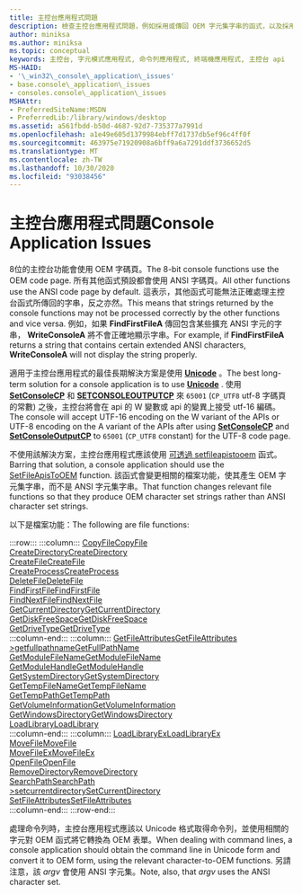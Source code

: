 ```yaml
---
title: 主控台應用程式問題
description: 檢查主控台應用程式問題，例如採用或傳回 OEM 字元集字串的函式，以及採用或傳回 ANSI 字元集字串的函式。
author: miniksa
ms.author: miniksa
ms.topic: conceptual
keywords: 主控台, 字元模式應用程式, 命令列應用程式, 終端機應用程式, 主控台 api
MS-HAID:
- '\_win32\_console\_application\_issues'
- base.console\_application\_issues
- consoles.console\_application\_issues
MSHAttr:
- PreferredSiteName:MSDN
- PreferredLib:/library/windows/desktop
ms.assetid: a561fbdd-b50d-4687-92d7-735377a7991d
ms.openlocfilehash: a1e49e605d1379984ebff7d1737db5ef96c4ff0f
ms.sourcegitcommit: 463975e71920908a6bff9a6a7291ddf3736652d5
ms.translationtype: MT
ms.contentlocale: zh-TW
ms.lasthandoff: 10/30/2020
ms.locfileid: "93038456"
---
```

# <a name="console-application-issues"></a><span data-ttu-id="4ecfa-104">主控台應用程式問題</span><span class="sxs-lookup"><span data-stu-id="4ecfa-104">Console Application Issues</span></span>

<span data-ttu-id="4ecfa-105">8位的主控台功能會使用 OEM 字碼頁。</span><span class="sxs-lookup"><span data-stu-id="4ecfa-105">The 8-bit console functions use the OEM code page.</span></span> <span data-ttu-id="4ecfa-106">所有其他函式預設都會使用 ANSI 字碼頁。</span><span class="sxs-lookup"><span data-stu-id="4ecfa-106">All other functions use the ANSI code page by default.</span></span> <span data-ttu-id="4ecfa-107">這表示，其他函式可能無法正確處理主控台函式所傳回的字串，反之亦然。</span><span class="sxs-lookup"><span data-stu-id="4ecfa-107">This means that strings returned by the console functions may not be processed correctly by the other functions and vice versa.</span></span> <span data-ttu-id="4ecfa-108">例如，如果 **FindFirstFileA** 傳回包含某些擴充 ANSI 字元的字串， **WriteConsoleA** 將不會正確地顯示字串。</span><span class="sxs-lookup"><span data-stu-id="4ecfa-108">For example, if **FindFirstFileA** returns a string that contains certain extended ANSI characters, **WriteConsoleA** will not display the string properly.</span></span>

<span data-ttu-id="4ecfa-109">適用于主控台應用程式的最佳長期解決方案是使用 **[Unicode](https://docs.microsoft.com/windows/win32/intl/unicode)** 。</span><span class="sxs-lookup"><span data-stu-id="4ecfa-109">The best long-term solution for a console application is to use **[Unicode](https://docs.microsoft.com/windows/win32/intl/unicode)** .</span></span> <span data-ttu-id="4ecfa-110">使用 **[SetConsoleCP](setconsolecp.md)** 和 **[SETCONSOLEOUTPUTCP](setconsoleoutputcp.md)** 來 `65001` (`CP_UTF8` utf-8 字碼頁的常數) 之後，主控台將會在 api 的 W 變數或 api 的變異上接受 utf-16 編碼。</span><span class="sxs-lookup"><span data-stu-id="4ecfa-110">The console will accept UTF-16 encoding on the W variant of the APIs or UTF-8 encoding on the A variant of the APIs after using **[SetConsoleCP](setconsolecp.md)** and **[SetConsoleOutputCP](setconsoleoutputcp.md)** to `65001` (`CP_UTF8` constant) for the UTF-8 code page.</span></span>

<span data-ttu-id="4ecfa-111">不使用該解決方案，主控台應用程式應該使用 [可透過 setfileapistooem](https://msdn.microsoft.com/library/windows/desktop/aa365534) 函式。</span><span class="sxs-lookup"><span data-stu-id="4ecfa-111">Barring that solution, a console application should use the [SetFileApisToOEM](https://msdn.microsoft.com/library/windows/desktop/aa365534) function.</span></span> <span data-ttu-id="4ecfa-112">該函式會變更相關的檔案功能，使其產生 OEM 字元集字串，而不是 ANSI 字元集字串。</span><span class="sxs-lookup"><span data-stu-id="4ecfa-112">That function changes relevant file functions so that they produce OEM character set strings rather than ANSI character set strings.</span></span>

<span data-ttu-id="4ecfa-113">以下是檔案功能：</span><span class="sxs-lookup"><span data-stu-id="4ecfa-113">The following are file functions:</span></span>

:::row:::
    :::column:::
        [<span data-ttu-id="4ecfa-114">CopyFile</span><span class="sxs-lookup"><span data-stu-id="4ecfa-114">CopyFile</span></span>](https://msdn.microsoft.com/library/windows/desktop/aa363851)  
        [<span data-ttu-id="4ecfa-115">CreateDirectory</span><span class="sxs-lookup"><span data-stu-id="4ecfa-115">CreateDirectory</span></span>](https://msdn.microsoft.com/library/windows/desktop/aa363855)  
        [<span data-ttu-id="4ecfa-116">CreateFile</span><span class="sxs-lookup"><span data-stu-id="4ecfa-116">CreateFile</span></span>](https://msdn.microsoft.com/library/windows/desktop/aa363858)  
        [<span data-ttu-id="4ecfa-117">CreateProcess</span><span class="sxs-lookup"><span data-stu-id="4ecfa-117">CreateProcess</span></span>](https://msdn.microsoft.com/library/windows/desktop/ms682425)  
        [<span data-ttu-id="4ecfa-118">DeleteFile</span><span class="sxs-lookup"><span data-stu-id="4ecfa-118">DeleteFile</span></span>](https://msdn.microsoft.com/library/windows/desktop/aa363915)  
        [<span data-ttu-id="4ecfa-119">FindFirstFile</span><span class="sxs-lookup"><span data-stu-id="4ecfa-119">FindFirstFile</span></span>](https://msdn.microsoft.com/library/windows/desktop/aa364418)  
        [<span data-ttu-id="4ecfa-120">FindNextFile</span><span class="sxs-lookup"><span data-stu-id="4ecfa-120">FindNextFile</span></span>](https://msdn.microsoft.com/library/windows/desktop/aa364428)  
        [<span data-ttu-id="4ecfa-121">GetCurrentDirectory</span><span class="sxs-lookup"><span data-stu-id="4ecfa-121">GetCurrentDirectory</span></span>](https://msdn.microsoft.com/library/windows/desktop/aa364934)  
        [<span data-ttu-id="4ecfa-122">GetDiskFreeSpace</span><span class="sxs-lookup"><span data-stu-id="4ecfa-122">GetDiskFreeSpace</span></span>](https://msdn.microsoft.com/library/windows/desktop/aa364935)  
        [<span data-ttu-id="4ecfa-123">GetDriveType</span><span class="sxs-lookup"><span data-stu-id="4ecfa-123">GetDriveType</span></span>](https://msdn.microsoft.com/library/windows/desktop/aa364939)  
    :::column-end:::
    :::column:::
        [<span data-ttu-id="4ecfa-124">GetFileAttributes</span><span class="sxs-lookup"><span data-stu-id="4ecfa-124">GetFileAttributes</span></span>](https://msdn.microsoft.com/library/windows/desktop/aa364944)  
        [<span data-ttu-id="4ecfa-125">>getfullpathname</span><span class="sxs-lookup"><span data-stu-id="4ecfa-125">GetFullPathName</span></span>](https://msdn.microsoft.com/library/windows/desktop/aa364963)  
        [<span data-ttu-id="4ecfa-126">GetModuleFileName</span><span class="sxs-lookup"><span data-stu-id="4ecfa-126">GetModuleFileName</span></span>](https://msdn.microsoft.com/library/windows/desktop/ms683197)  
        [<span data-ttu-id="4ecfa-127">GetModuleHandle</span><span class="sxs-lookup"><span data-stu-id="4ecfa-127">GetModuleHandle</span></span>](https://msdn.microsoft.com/library/windows/desktop/ms683199)  
        [<span data-ttu-id="4ecfa-128">GetSystemDirectory</span><span class="sxs-lookup"><span data-stu-id="4ecfa-128">GetSystemDirectory</span></span>](https://msdn.microsoft.com/library/windows/desktop/ms724373)  
        [<span data-ttu-id="4ecfa-129">GetTempFileName</span><span class="sxs-lookup"><span data-stu-id="4ecfa-129">GetTempFileName</span></span>](https://msdn.microsoft.com/library/windows/desktop/aa364991)  
        [<span data-ttu-id="4ecfa-130">GetTempPath</span><span class="sxs-lookup"><span data-stu-id="4ecfa-130">GetTempPath</span></span>](https://msdn.microsoft.com/library/windows/desktop/aa364992)  
        [<span data-ttu-id="4ecfa-131">GetVolumeInformation</span><span class="sxs-lookup"><span data-stu-id="4ecfa-131">GetVolumeInformation</span></span>](https://msdn.microsoft.com/library/windows/desktop/aa364993)  
        [<span data-ttu-id="4ecfa-132">GetWindowsDirectory</span><span class="sxs-lookup"><span data-stu-id="4ecfa-132">GetWindowsDirectory</span></span>](https://msdn.microsoft.com/library/windows/desktop/ms724454)  
        [<span data-ttu-id="4ecfa-133">LoadLibrary</span><span class="sxs-lookup"><span data-stu-id="4ecfa-133">LoadLibrary</span></span>](https://msdn.microsoft.com/library/windows/desktop/ms684175)  
    :::column-end:::
    :::column:::
        [<span data-ttu-id="4ecfa-134">LoadLibraryEx</span><span class="sxs-lookup"><span data-stu-id="4ecfa-134">LoadLibraryEx</span></span>](https://msdn.microsoft.com/library/windows/desktop/ms684179)  
        [<span data-ttu-id="4ecfa-135">MoveFile</span><span class="sxs-lookup"><span data-stu-id="4ecfa-135">MoveFile</span></span>](https://msdn.microsoft.com/library/windows/desktop/aa365239)  
        [<span data-ttu-id="4ecfa-136">MoveFileEx</span><span class="sxs-lookup"><span data-stu-id="4ecfa-136">MoveFileEx</span></span>](https://msdn.microsoft.com/library/windows/desktop/aa365240)  
        [<span data-ttu-id="4ecfa-137">OpenFile</span><span class="sxs-lookup"><span data-stu-id="4ecfa-137">OpenFile</span></span>](https://msdn.microsoft.com/library/windows/desktop/aa365430)  
        [<span data-ttu-id="4ecfa-138">RemoveDirectory</span><span class="sxs-lookup"><span data-stu-id="4ecfa-138">RemoveDirectory</span></span>](https://msdn.microsoft.com/library/windows/desktop/aa365488)  
        [<span data-ttu-id="4ecfa-139">SearchPath</span><span class="sxs-lookup"><span data-stu-id="4ecfa-139">SearchPath</span></span>](https://msdn.microsoft.com/library/windows/desktop/aa365527)  
        [<span data-ttu-id="4ecfa-140">>setcurrentdirectory</span><span class="sxs-lookup"><span data-stu-id="4ecfa-140">SetCurrentDirectory</span></span>](https://msdn.microsoft.com/library/windows/desktop/aa365530)  
        [<span data-ttu-id="4ecfa-141">SetFileAttributes</span><span class="sxs-lookup"><span data-stu-id="4ecfa-141">SetFileAttributes</span></span>](https://msdn.microsoft.com/library/windows/desktop/aa365535)  
    :::column-end:::
:::row-end:::

<span data-ttu-id="4ecfa-142">處理命令列時，主控台應用程式應該以 Unicode 格式取得命令列，並使用相關的字元對 OEM 函式將它轉換為 OEM 表單。</span><span class="sxs-lookup"><span data-stu-id="4ecfa-142">When dealing with command lines, a console application should obtain the command line in Unicode form and convert it to OEM form, using the relevant character-to-OEM functions.</span></span> <span data-ttu-id="4ecfa-143">另請注意，該 *argv* 會使用 ANSI 字元集。</span><span class="sxs-lookup"><span data-stu-id="4ecfa-143">Note, also, that *argv* uses the ANSI character set.</span></span>

